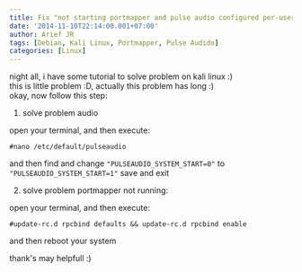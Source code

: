 ```yaml
---
title: Fix "not starting portmapper and pulse audio configured per-user sessions" on Kali Linux
date: '2014-11-10T22:14:00.001+07:00'
author: Arief JR
tags: [Debian, Kali Linux, Portmapper, Pulse Audido]
categories: [Linux]
---
```


night all, i have some tutorial to solve problem on kali linux :)  
this is little problem :D, actually this problem has long :)  
okay, now follow this step:

1. solve problem audio  

open your terminal, and then execute:

```
#nano /etc/default/pulseaudio
```

and then find and change `"PULSEAUDIO_SYSTEM_START=0"` to `"PULSEAUDIO_SYSTEM_START=1"` 
save and exit

  
2. solve problem portmapper not running:  

open your terminal, and then execute:

```
#update-rc.d rpcbind defaults && update-rc.d rpcbind enable
```

and then reboot your system

  
thank's may helpfull :)